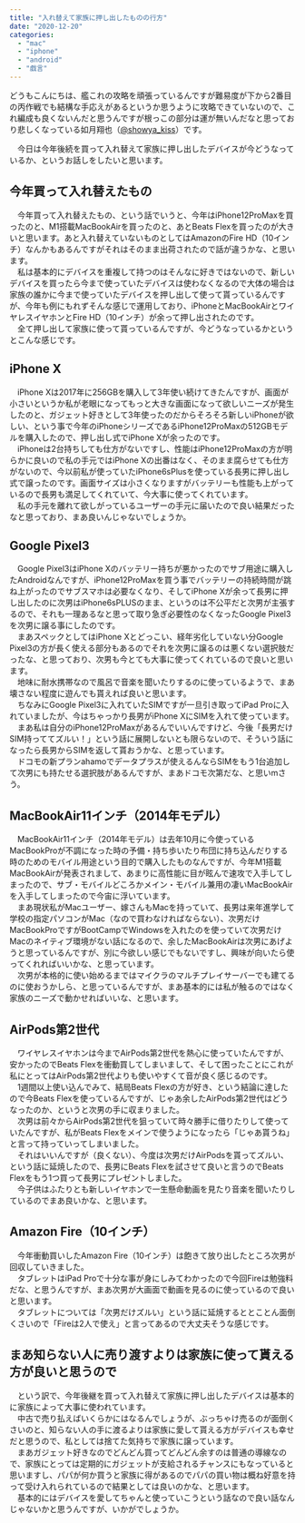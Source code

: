 ```yaml
---
title: "入れ替えて家族に押し出したものの行方"
date: "2020-12-20"
categories: 
  - "mac"
  - "iphone"
  - "android"
  - "戯言"
---
```


どうもこんにちは、艦これの攻略を頑張っているんですが難易度が下から2番目の丙作戦でも結構な手応えがあるというか思うように攻略できていないので、これ編成も良くないんだと思うんですが根っこの部分は運が無いんだなと思っており悲しくなっている如月翔也（[@showya\_kiss](http://twitter.com/showya_kiss)）です。  
  
　今日は今年後続を買って入れ替えて家族に押し出したデバイスが今どうなっているか、というお話しをしたいと思います。  

## 今年買って入れ替えたもの

　今年買って入れ替えたもの、という話でいうと、今年はiPhone12ProMaxを買ったのと、M1搭載MacBookAirを買ったのと、あとBeats Flexを買ったのが大きいと思います。あと入れ替えていないものとしてはAmazonのFire HD（10インチ）なんかもあるんですがそれはそのまま出荷されたので話が違うかな、と思います。  
　私は基本的にデバイスを重複して持つのはそんなに好きではないので、新しいデバイスを買ったら今まで使っていたデバイスは使わなくなるので大体の場合は家族の誰かに今まで使っていたデバイスを押し出して使って貰っているんですが、今年も例にもれずそんな感じで運用しており、iPhoneとMacBookAirとワイヤレスイヤホンとFire HD（10インチ）が余って押し出されたのです。  
　全て押し出して家族に使って貰っているんですが、今どうなっているかというとこんな感じです。  

## iPhone X

　iPhone Xは2017年に256GBを購入して3年使い続けてきたんですが、画面が小さいというか私が老眼になってもっと大きな画面になって欲しいニーズが発生したのと、ガジェット好きとして3年使ったのだからそろそろ新しいiPhoneが欲しい、という事で今年のiPhoneシリーズであるiPhone12ProMaxの512GBモデルを購入したので、押し出し式でiPhone Xが余ったのです。  
　iPhoneは2台持ちしても仕方がないですし、性能はiPhone12ProMaxの方が明らかに良いので私の手元ではiPhone Xの出番はなく、そのまま腐らせても仕方がないので、今以前私が使っていたiPhone6sPlusを使っている長男に押し出し式で譲ったのです。画面サイズは小さくなりますがバッテリーも性能も上がっているので長男も満足してくれていて、今大事に使ってくれています。  
　私の手元を離れて欲しがっているユーザーの手元に届いたので良い結果だったなと思っており、まあ良いんじゃないでしょうか。  

## Google Pixel3

　Google Pixel3はiPhone Xのバッテリー持ちが悪かったのでサブ用途に購入したAndroidなんですが、iPhone12ProMaxを買う事でバッテリーの持続時間が跳ね上がったのでサブスマホは必要なくなり、そしてiPhone Xが余って長男に押し出したのに次男はiPhone6sPLUSのまま、というのは不公平だと次男が主張するので、それも一理あるなと思って取り急ぎ必要性のなくなったGoogle Pixel3を次男に譲る事にしたのです。  
　まあスペックとしてはiPhone Xとどっこい、経年劣化していない分Google Pixel3の方が長く使える部分もあるのでそれを次男に譲るのは悪くない選択肢だったな、と思っており、次男も今とても大事に使ってくれているので良いと思います。  
　地味に耐水携帯なので風呂で音楽を聞いたりするのに使っているようで、まあ壊さない程度に遊んでも貰えれば良いと思います。  
　ちなみにGoogle Pixel3に入れていたSIMですが一旦引き取ってiPad Proに入れていましたが、今はちゃっかり長男がiPhone XにSIMを入れて使っています。  
　まあ私は自分のiPhone12ProMaxがあるんでいいんですけど、今後「長男だけSIM持っててズルい！」という話に展開しないとも限らないので、そういう話になったら長男からSIMを返して貰おうかな、と思っています。  
　ドコモの新プランahamoでデータプラスが使えるんならSIMをもう1台追加して次男にも持たせる選択肢があるんですが、まあドコモ次第だな、と思いmさう。  

## MacBookAir11インチ（2014年モデル）

　MacBookAir11インチ（2014年モデル）は去年10月に今使っているMacBookProが不調になった時の予備・持ち歩いたり布団に持ち込んだりする時のためのモバイル用途という目的で購入したものなんですが、今年M1搭載MacBookAirが発表されまして、あまりに高性能に目が眩んで速攻で入手してしまったので、サブ・モバイルどころかメイン・モバイル兼用の凄いMacBookAirを入手してしまったので今宙に浮いています。  
　まあ現状私がMacユーザー、嫁さんもMacを持っていて、長男は来年進学して学校の指定パソコンがMac（なので買わなければならない）、次男だけMacBookProですがBootCampでWindowsを入れたのを使っていて次男だけMacのネイティブ環境がない話になるので、余したMacBookAirは次男にあげようと思っているんですが、別に今欲しい感じでもないですし、興味が向いたら使ってくれればいいかな、と思っています。  
　次男が本格的に使い始めるまではマイクラのマルチプレイサーバーでも建てるのに使おうかしら、と思っているんですが、まあ基本的には私が触るのではなく家族のニーズで動かせればいいな、と思います。  

## AirPods第2世代

　ワイヤレスイヤホンは今までAirPods第2世代を熱心に使っていたんですが、安かったのでBeats Flexを衝動買してしまいまして、そして困ったことにこれが私にとってはAirPods第2世代よりも使いやすくて音が良く感じるのです。  
　1週間以上使い込んでみて、結局Beats Flexの方が好き、という結論に達したので今Beats Flexを使っているんですが、じゃあ余したAirPods第2世代はどうなったのか、というと次男の手に収まりました。  
　次男は前々からAirPods第2世代を狙っていて時々勝手に借りたりして使っていたんですが、私がBeats Flexをメインで使うようになったら「じゃあ貰うね」と言って持っていってしまいました。  
　それはいいんですが（良くない）、今度は次男だけAirPodsを貰ってズルい、という話に延焼したので、長男にBeats Flexを試させて良いと言うのでBeats Flexをもう1つ買って長男にプレゼントしました。  
　今子供はふたりとも新しいイヤホンで一生懸命動画を見たり音楽を聞いたりしているのでまあ良いかな、と思います。  

## Amazon Fire（10インチ）

　今年衝動買いしたAmazon Fire（10インチ）は飽きて放り出したところ次男が回収していきました。  
　タブレットはiPad Proで十分な事が身にしみてわかったので今回Fireは勉強料だな、と思うんですが、まあ次男が大画面で動画を見るのに使っているので良いと思います。  
　タブレットについては「次男だけズルい」という話に延焼するととことん面倒くさいので「Fireは2人で使え」と言ってあるので大丈夫そうな感じです。  

## まあ知らない人に売り渡すよりは家族に使って貰える方が良いと思うので

　という訳で、今年後継を買って入れ替えて家族に押し出したデバイスは基本的に家族によって大事に使われています。  
　中古で売り払えばいくらかにはなるんでしょうが、ぶっちゃけ売るのが面倒くさいのと、知らない人の手に渡るよりは家族に愛して貰える方がデバイスも幸せだと思うので、私としては捨てた気持ちで家族に譲っています。  
　まあガジェット好きなのでどんどん買ってどんどん余すのは普通の導線なので、家族にとっては定期的にガジェットが支給されるチャンスにもなっていると思いますし、パパが何か買うと家族に得があるのでパパの買い物は概ね好意を持って受け入れられているので結果としては良いのかな、と思います。  
　基本的にはデバイスを愛してちゃんと使っていこうという話なので良い話なんじゃないかと思うんですが、いかがでしょうか。
